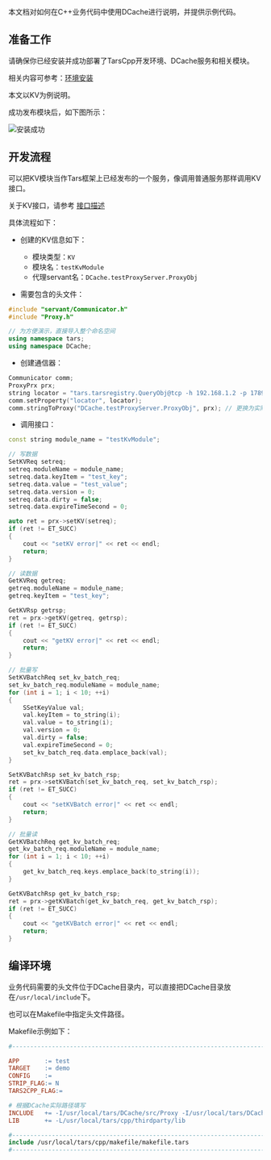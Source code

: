 本文档对如何在C++业务代码中使用DCache进行说明，并提供示例代码。

## 准备工作
请确保你已经安装并成功部署了TarsCpp开发环境、DCache服务和相关模块。

相关内容可参考：[环境安装](install.md)

本文以KV为例说明。

成功发布模块后，如下图所示：

![安装成功](images/install_kv_succ.png)

## 开发流程
可以把KV模块当作Tars框架上已经发布的一个服务，像调用普通服务那样调用KV接口。

关于KV接口，请参考 [接口描述](proxy_api_guide.md)

具体流程如下：

- 创建的KV信息如下：
    - 模块类型：`KV`
    - 模块名：`testKvModule`
    - 代理servant名：`DCache.testProxyServer.ProxyObj`

- 需要包含的头文件：

```cpp
#include "servant/Communicator.h"
#include "Proxy.h"

// 为方便演示，直接导入整个命名空间
using namespace tars;
using namespace DCache;
```

- 创建通信器：

```cpp
Communicator comm;
ProxyPrx prx;
string locator = "tars.tarsregistry.QueryObj@tcp -h 192.168.1.2 -p 17890"; // 更换为实际地址
comm.setProperty("locator", locator);
comm.stringToProxy("DCache.testProxyServer.ProxyObj", prx); // 更换为实际的proxy servant
```

- 调用接口：

```cpp
const string module_name = "testKvModule";

// 写数据
SetKVReq setreq;
setreq.moduleName = module_name;
setreq.data.keyItem = "test_key";
setreq.data.value = "test_value";
setreq.data.version = 0;
setreq.data.dirty = false;
setreq.data.expireTimeSecond = 0;

auto ret = prx->setKV(setreq);
if (ret != ET_SUCC)
{
    cout << "setKV error|" << ret << endl;
    return;
}

// 读数据
GetKVReq getreq;
getreq.moduleName = module_name;
getreq.keyItem = "test_key";

GetKVRsp getrsp;
ret = prx->getKV(getreq, getrsp);
if (ret != ET_SUCC)
{
    cout << "getKV error|" << ret << endl;
    return;
}

// 批量写
SetKVBatchReq set_kv_batch_req;
set_kv_batch_req.moduleName = module_name;
for (int i = 1; i < 10; ++i)
{
    SSetKeyValue val;
    val.keyItem = to_string(i);
    val.value = to_string(i);
    val.version = 0;
    val.dirty = false;
    val.expireTimeSecond = 0;
    set_kv_batch_req.data.emplace_back(val);
}

SetKVBatchRsp set_kv_batch_rsp;
ret = prx->setKVBatch(set_kv_batch_req, set_kv_batch_rsp);
if (ret != ET_SUCC)
{
    cout << "setKVBatch error|" << ret << endl;
    return;
}

// 批量读
GetKVBatchReq get_kv_batch_req;
get_kv_batch_req.moduleName = module_name;
for (int i = 1; i < 10; ++i)
{
    get_kv_batch_req.keys.emplace_back(to_string(i));
}

GetKVBatchRsp get_kv_batch_rsp;
ret = prx->getKVBatch(get_kv_batch_req, get_kv_batch_rsp);
if (ret != ET_SUCC)
{
    cout << "getKVBatch error|" << ret << endl;
    return;
}
```

## 编译环境
业务代码需要的头文件位于DCache目录内，可以直接把DCache目录放在`/usr/local/include`下。

也可以在Makefile中指定头文件路径。

Makefile示例如下：

```makefile
#-----------------------------------------------------------------------

APP       := test
TARGET    := demo
CONFIG    := 
STRIP_FLAG:= N
TARS2CPP_FLAG:= 

# 根据DCache实际路径填写
INCLUDE   += -I/usr/local/tars/DCache/src/Proxy -I/usr/local/tars/DCache/src/TarsComm
LIB       += -L/usr/local/tars/cpp/thirdparty/lib

#-----------------------------------------------------------------------
include /usr/local/tars/cpp/makefile/makefile.tars
#-----------------------------------------------------------------------
```
